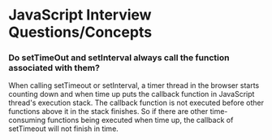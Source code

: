# JavaScript Interview Questions/Concepts

### Do setTimeOut and setInterval always call the function associated with them?
When calling setTimeout or setInterval, a timer thread in the browser starts counting down and when time up puts the callback function in JavaScript thread's execution stack. The callback function is not executed before other functions above it in the stack finishes. So if there are other time-consuming functions being executed when time up, the callback of setTimeout will not finish in time.

